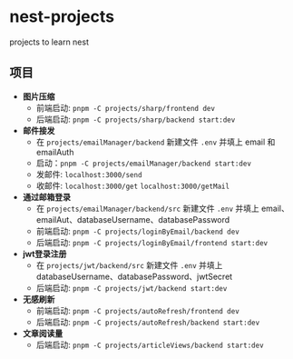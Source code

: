 # nest-projects

projects to learn nest

## 项目

- **图片压缩**
  - 前端启动: `pnpm -C projects/sharp/frontend dev`
  - 后端启动: `pnpm -C projects/sharp/backend start:dev`
- **邮件接发**
  - 在 `projects/emailManager/backend` 新建文件 `.env` 并填上 email 和 emailAuth
  - 启动：`pnpm -C projects/emailManager/backend start:dev`
  - 发邮件: `localhost:3000/send`
  - 收邮件: `localhost:3000/get` `localhost:3000/getMail`
- **通过邮箱登录**
  - 在 `projects/emailManager/backend/src` 新建文件 `.env` 并填上 email、emailAut、databaseUsername、databasePassword
  - 前端启动: `pnpm -C projects/loginByEmail/backend dev`
  - 后端启动: `pnpm -C projects/loginByEmail/frontend start:dev`
- **jwt登录注册**
  - 在 `projects/jwt/backend/src` 新建文件 `.env` 并填上 databaseUsername、databasePassword、jwtSecret
  - 后端启动: `pnpm -C projects/jwt/backend start:dev`
- **无感刷新**
  - 前端启动: `pnpm -C projects/autoRefresh/frontend dev`
  - 后端启动: `pnpm -C projects/autoRefresh/backend start:dev`
- **文章阅读量**
  - 后端启动: `pnpm -C projects/articleViews/backend start:dev`
